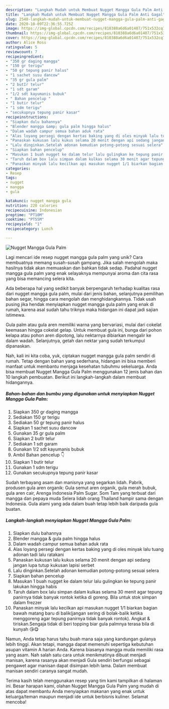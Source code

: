 ```yaml
---
description: "Langkah Mudah untuk Membuat Nugget Mangga Gula Palm Anti Gagal"
title: "Langkah Mudah untuk Membuat Nugget Mangga Gula Palm Anti Gagal"
slug: 2548-langkah-mudah-untuk-membuat-nugget-mangga-gula-palm-anti-gagal
date: 2020-10-09T22:36:55.725Z
image: https://img-global.cpcdn.com/recipes/810388a6d6a01407/751x532cq70/nugget-mangga-gula-palm-foto-resep-utama.jpg
thumbnail: https://img-global.cpcdn.com/recipes/810388a6d6a01407/751x532cq70/nugget-mangga-gula-palm-foto-resep-utama.jpg
cover: https://img-global.cpcdn.com/recipes/810388a6d6a01407/751x532cq70/nugget-mangga-gula-palm-foto-resep-utama.jpg
author: Alice Ross
ratingvalue: 5
reviewcount: 7
recipeingredient:
- "350 gr daging mangga"
- "150 gr terigu"
- "50 gr tepung panir halus"
- "1 sachet susu dancow"
- "35 gr gula palm"
- "2 butIr telur"
- "1 sdt garam"
- "1/2 sdt kayumanis bubuk"
- " Bahan pencelup "
- "1 butir telur"
- "1 sdm terigu"
- "secukupnya tepung panir kasar"
recipeinstructions:
- "Siapkan dulu bahannya"
- "Blender mangga &amp; gula palm hingga halus"
- "Dalam wadah campur semua bahan aduk rata"
- "Alas loyang persegi dengan kertas baking yang di oles minyak lalu tuang adonan tadi lalu ratakani"
- "Panaskan kukusan lalu kukus selama 20 menit dengan api sedang jangan lupa tutup kukusan lapisi serbet"
- "Lalu dinginkan.Setelah adonan kemudian potong-potong sesuai selera"
- "Siapkan bahan pencelup"
- "Masukan 1 buah nugget ke dalam telur lalu gulingkan ke tepung panir lakukan hingga habis"
- "Taruh dalam box lalu simpan dalam kulkas selama 30 menit agar tepung panirnya tidak banyak rontok ketika di goreng. Bila untuk stok simpan dalam frezzer"
- "Panaskan minyak lalu kecilkan api masukan nugget 1/1 biarkan bagian bawah matang baru di balik(jangan sering di bolak-balik ketika menggoreng agar tepung panirnya tidak banyak rontok). Angkat &amp; tiriskan.Sengaja tidak di beri topping biar gula palmnya terasa bila di kunyah 😘😋"
categories:
- Resep
tags:
- nugget
- mangga
- gula

katakunci: nugget mangga gula 
nutrition: 220 calories
recipecuisine: Indonesian
preptime: "PT10M"
cooktime: "PT55M"
recipeyield: "1"
recipecategory: Lunch

---
```



![Nugget Mangga Gula Palm](https://img-global.cpcdn.com/recipes/810388a6d6a01407/751x532cq70/nugget-mangga-gula-palm-foto-resep-utama.jpg)

Lagi mencari ide resep nugget mangga gula palm yang unik? Cara membuatnya memang susah-susah gampang. Jika salah mengolah maka hasilnya tidak akan memuaskan dan bahkan tidak sedap. Padahal nugget mangga gula palm yang enak selayaknya mempunyai aroma dan cita rasa yang bisa memancing selera kita.

Ada beberapa hal yang sedikit banyak berpengaruh terhadap kualitas rasa dari nugget mangga gula palm, mulai dari jenis bahan, selanjutnya pemilihan bahan segar, hingga cara mengolah dan menghidangkannya. Tidak usah pusing jika hendak menyiapkan nugget mangga gula palm yang enak di rumah, karena asal sudah tahu triknya maka hidangan ini dapat jadi sajian istimewa.

Gula palm atau gula aren memiliki warna yang bervariasi, mulai dari cokelat keemasan hingga cokelat gelap. Untuk membuat gula ini, bunga dari pohon kelapa atau pohon aren dipotong, lalu nektarnya dibiarkan mengalir ke dalam wadah. Selanjutnya, getah dan nektar yang sudah terkumpul dipanaskan.


Nah, kali ini kita coba, yuk, ciptakan nugget mangga gula palm sendiri di rumah. Tetap dengan bahan yang sederhana, hidangan ini bisa memberi manfaat untuk membantu menjaga kesehatan tubuhmu sekeluarga. Anda bisa membuat Nugget Mangga Gula Palm menggunakan 12 jenis bahan dan 10 langkah pembuatan. Berikut ini langkah-langkah dalam membuat hidangannya.

<!--inarticleads1-->

##### Bahan-bahan dan bumbu yang digunakan untuk menyiapkan Nugget Mangga Gula Palm:

1. Siapkan 350 gr daging mangga
1. Sediakan 150 gr terigu
1. Sediakan 50 gr tepung panir halus
1. Siapkan 1 sachet susu dancow
1. Gunakan 35 gr gula palm
1. Siapkan 2 butIr telur
1. Sediakan 1 sdt garam
1. Gunakan 1/2 sdt kayumanis bubuk
1. Ambil  Bahan pencelup 👇
1. Siapkan 1 butir telur
1. Gunakan 1 sdm terigu
1. Gunakan secukupnya tepung panir kasar


Sudah terbayang asam dan manisnya yang segarkan lidah. Pabrik, produsen gula aren organik: Gula semut aren organik, gula merah bubuk, gula aren cair, Arenga Indonesia Palm Sugar. Som Tam yang terbuat dari mangga dan pepaya muda Selera lidah orang Thailand hampir sama dengan Indonesia. Gula alami yang ada dalam buah tetap lebih baik daripada gula buatan. 

<!--inarticleads2-->

##### Langkah-langkah menyiapkan Nugget Mangga Gula Palm:

1. Siapkan dulu bahannya
1. Blender mangga &amp; gula palm hingga halus
1. Dalam wadah campur semua bahan aduk rata
1. Alas loyang persegi dengan kertas baking yang di oles minyak lalu tuang adonan tadi lalu ratakani
1. Panaskan kukusan lalu kukus selama 20 menit dengan api sedang jangan lupa tutup kukusan lapisi serbet
1. Lalu dinginkan.Setelah adonan kemudian potong-potong sesuai selera
1. Siapkan bahan pencelup
1. Masukan 1 buah nugget ke dalam telur lalu gulingkan ke tepung panir lakukan hingga habis
1. Taruh dalam box lalu simpan dalam kulkas selama 30 menit agar tepung panirnya tidak banyak rontok ketika di goreng. Bila untuk stok simpan dalam frezzer
1. Panaskan minyak lalu kecilkan api masukan nugget 1/1 biarkan bagian bawah matang baru di balik(jangan sering di bolak-balik ketika menggoreng agar tepung panirnya tidak banyak rontok). Angkat &amp; tiriskan.Sengaja tidak di beri topping biar gula palmnya terasa bila di kunyah 😘😋


Namun, Anda tetap harus tahu buah mana saja yang kandungan gulanya lebih tinggi. Akan tetapi, mangga dapat memenuhi sepertiga kebutuhan asupan vitamin A harian Anda. Karena biasanya mangga muda memiliki rasa yang asam. Nah salah satu cara untuk menikmatinya dibuat menjadi manisan, karena rasanya akan menjadi Gula sendiri berfungsi sebagai pengawet agar manisan dapat disimpan lebih lama. Dalam membuat manisan sendiri caranya sangat mudah. 

Terima kasih telah menggunakan resep yang tim kami tampilkan di halaman ini. Besar harapan kami, olahan Nugget Mangga Gula Palm yang mudah di atas dapat membantu Anda menyiapkan makanan yang enak untuk keluarga/teman maupun menjadi ide untuk berbisnis kuliner. Selamat mencoba!
